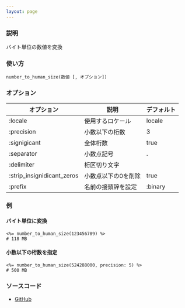 ```yaml
---
layout: page
---
```

### 説明
バイト単位の数値を変換

### 使い方
    number_to_human_size(数値 [, オプション])

### オプション

オプション                      | 説明         | デフォルト
-------------------------- | ---------- | -------
:locale                    | 使用するロケール   | locale
:precision                 | 小数以下の桁数    | 3
:signigicant               | 全体桁数       | true
:separator                 | 小数点記号      | .
:delimiter                 | 桁区切り文字     |
:strip_insignidicant_zeros | 小数点以下の0を削除 | true
:prefix                    | 名前の接頭辞を設定  | :binary

### 例
#### バイト単位に変換
    <%= number_to_human_size(123456789) %>
    # 118 MB

#### 小数以下の桁数を指定
    <%= number_to_human_size(524288000, precision: 5) %>
    # 500 MB

### ソースコード
* [GitHub](https://github.com/rails/rails/blob/44260581bec06e4ce05f3dd838c8b4736fc7eb1d/actionview/lib/action_view/helpers/number_helper.rb#L270)
